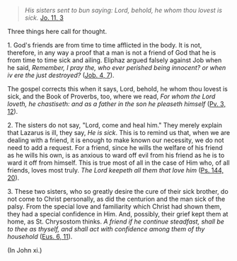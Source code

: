 
> _His sisters sent to bun saying: Lord, behold, he whom thou lovest is sick._ [Jo. 11, 3](https://vulgata.online/bible/Jo.11?ed=DR2&vfn=DR2.Jo.11.3:vs)

Three things here call for thought.

1\. God's friends are from time to time afflicted in the body. It is not, therefore, in any way a proof that a man is not a friend of God that he is from time to time sick and ailing. Eliphaz argued falsely against Job when he said, _Remember, I pray the, who ever perished being innocent? or when iv ere the just destroyed?_ ([Job. 4, 7](https://vulgata.online/bible/Job.4?ed=DR2&vfn=DR2.Job.4.7:vs)).

The gospel corrects this when it says, Lord, behold, he whom thou lovest is sick, and the Book of Proverbs, too, where we read, _For whom the Lord loveth, he chastiseth: and as a father in the son he pleaseth himself_ ([Pv. 3, 12](https://vulgata.online/bible/Pv.3?ed=DR2&vfn=DR2.Pv.3.12:vs)).

2\. The sisters do not say, "Lord, come and heal him." They merely explain that Lazarus is ill, they say, _He is sick_. This is to remind us that, when we are dealing with a friend, it is enough to make known our necessity, we do not need to add a request. For a friend, since he wills the welfare of his friend as he wills his own, is as anxious to ward off evil from his friend as he is to ward it off from himself. This is true most of all in the case of Him who, of all friends, loves most truly. _The Lord keepeth all them that love him_ ([Ps. 144, 20](https://vulgata.online/bible/Ps.144?ed=DR2&vfn=DR2.Ps.144.20:vs)).

3\. These two sisters, who so greatly desire the cure of their sick brother, do not come to Christ personally, as did the centurion and the man sick of the palsy. From the special love and familiarity which Christ had shown them, they had a special confidence in Him. And, possibly, their grief kept them at home, as St. Chrysostom thinks. _A friend if he continue steadfast, shall be to thee as thyself, and shall act with confidence among them of thy household_ ([Eus. 6, 11](https://vulgata.online/bible/Eus.6?ed=DR2&vfn=DR2.Eus.6.11:vs)).

(In John xi.)

